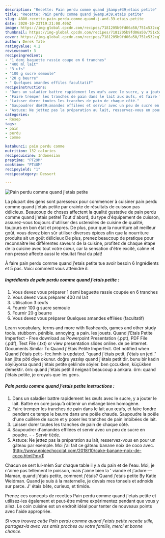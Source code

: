 ```yaml
---
description: "Recette: Pain perdu comme quand j&amp;#39;etais petite"
title: "Recette: Pain perdu comme quand j&amp;#39;etais petite"
slug: 4880-recette-pain-perdu-comme-quand-j-and-39-etais-petite
date: 2020-10-23T19:21:08.406Z
image: https://img-global.cpcdn.com/recipes/7181205b9fd06a50/751x532cq70/pain-perdu-comme-quand-jetais-petite-photo-principale-de-la-recette.jpg
thumbnail: https://img-global.cpcdn.com/recipes/7181205b9fd06a50/751x532cq70/pain-perdu-comme-quand-jetais-petite-photo-principale-de-la-recette.jpg
cover: https://img-global.cpcdn.com/recipes/7181205b9fd06a50/751x532cq70/pain-perdu-comme-quand-jetais-petite-photo-principale-de-la-recette.jpg
author: Derek Tate
ratingvalue: 4.2
reviewcount: 3
recipeingredient:
- "1 demi baguette rassie coupe en 6 tranches"
- "400 ml lait"
- "3 ufs"
- "100 g sucre semoule"
- "20 g beurre"
- " Quelques amandes effiles facultatif"
recipeinstructions:
- "Dans un saladier battre rapidement les œufs avec le sucre, y a jouter le lait. Battre en core jusqu’à obtenir un mélange bien homogène."
- "Faire tremper les tranches de pain dans le lait aux œufs, et faire fondre pendant ce temps le beurre dans une poêle chaude. Saupoudre la poêle d&#39;une cuillère de sucre et y poser les tranches de pain imbibées de lait."
- "Laisser dorer toutes les tranches de pain de chaque côté."
- "Saupoudrer d&#39;amandes effilées et servir avec un peu de sucre en poudre.  Servir tiède."
- "Astuce: Ne jettez pas la préparation au lait, resservez-vous en pour un gâteau par exemple. Moi j&#39;ai fait ce gâteau banane noix de coco avec. (http://www.epicechocolat.com/2018/10/cake-banane-noix-de-coco.html?m=1)"
categories:
- Resep
tags:
- pain
- perdu
- comme

katakunci: pain perdu comme 
nutrition: 132 calories
recipecuisine: Indonesian
preptime: "PT29M"
cooktime: "PT48M"
recipeyield: "1"
recipecategory: Dessert

---
```



![Pain perdu comme quand j&#39;etais petite](https://img-global.cpcdn.com/recipes/7181205b9fd06a50/751x532cq70/pain-perdu-comme-quand-jetais-petite-photo-principale-de-la-recette.jpg)

La plupart des gens sont paresseux pour commencer à cuisiner pain perdu comme quand j&#39;etais petite par crainte de résultats de cuisson pas délicieux. Beaucoup de choses affectent la qualité gustative de pain perdu comme quand j&#39;etais petite! Tout d'abord, du type d'équipement de cuisson, assurez-vous toujours d'utiliser des ustensiles de cuisine de qualité, toujours en bon état et propres. De plus, pour que la nourriture ait meilleur goût, vous devez bien sûr utiliser diverses épices afin que la nourriture produite ait un goût délicieux De plus, prenez beaucoup de pratique pour reconnaître les différentes saveurs de la cuisine, profitez de chaque étape de la cuisine avec tout votre cœur, car la sensation d'être excité, calme et non pressé affecte aussi le résultat final du plat!

<!--inarticleads1-->

À faire pain perdu comme quand j&#39;etais petite tue avoir besoin 6 Ingrédients et 5 pas. Voici comment vous atteindre il.

##### Ingrédients de pain perdu comme quand j&#39;etais petite :

1. Vous devez vous préparer 1 demi baguette rassie coupée en 6 tranches
1. Vous devez vous préparer 400 ml lait
1. Utilisation 3 œufs
1. Fournir 100 g sucre semoule
1. Fournir 20 g beurre
1. Vous devez vous préparer  Quelques amandes effilées (facultatif)


Learn vocabulary, terms and more with flashcards, games and other study tools. stubborn. pénible. annoying; a pain. les jouets. Quand j&#39;Etais Petite Imperfect - Free download as Powerpoint Presentation (.ppt), PDF File (.pdf), Text File (.txt) or view presentation slides online. de pe internet. Documents Similar To Quand j&#39;Etais Petite Imperfect. Get notified when Quand j&#39;étais petit- fcc.hmh is updated. &#34;quand j&#39;étais petit, j&#39;étais un jedi.&#34; kan jöte pöti diye okunur. doğru yazılışı quand j&#39;étais petit&#39;dir. bunu bir kadın söylüyorsa quand j&#39;étais petite şeklinde söyler. ben çocukken, küçükken demektir. örn: quand j&#39;étais petit il neigeait beaucoup a ankara. örn: quand j&#39;étais petite, je croyais que les gens. 

<!--inarticleads2-->

##### Pain perdu comme quand j&#39;etais petite instructions :

1. Dans un saladier battre rapidement les œufs avec le sucre, y a jouter le lait. Battre en core jusqu’à obtenir un mélange bien homogène.
1. Faire tremper les tranches de pain dans le lait aux œufs, et faire fondre pendant ce temps le beurre dans une poêle chaude. Saupoudre la poêle d&#39;une cuillère de sucre et y poser les tranches de pain imbibées de lait.
1. Laisser dorer toutes les tranches de pain de chaque côté.
1. Saupoudrer d&#39;amandes effilées et servir avec un peu de sucre en poudre. -  - Servir tiède.
1. Astuce: Ne jettez pas la préparation au lait, resservez-vous en pour un gâteau par exemple. Moi j&#39;ai fait ce gâteau banane noix de coco avec. (http://www.epicechocolat.com/2018/10/cake-banane-noix-de-coco.html?m=1)


Chacun se sert lui-mêm Sur chaque table il y a du pain et de l&#39;eau. Moi, je n&#39;aime pas tellement le poisson, mais j&#39;aime bien la &#39; viande et j&#39;adore — Maman, quand j&#39;étais petite, comment j&#39;étais? Quand j&#39;etais petite By Katie Weidman. Quand je suis à la maternelle, je devais mes tonsels et adnoids sur parce. J&#39; étais bête, curieux, et timide. 

<!--inarticleads1-->

<p>
Prenez ces concepts de recettes Pain perdu comme quand j&#39;etais petite et utilisez-les également et peut-être même expérimentez pendant que vous y allez. Le coin cuisine est un endroit idéal pour tenter de nouveaux points avec l'aide appropriée.
</p>

<p>
<i>Si vous trouvez cette Pain perdu comme quand j&#39;etais petite recette utile, partagez-la avec vos amis proches ou votre famille, merci et bonne chance.</i>
</p>
